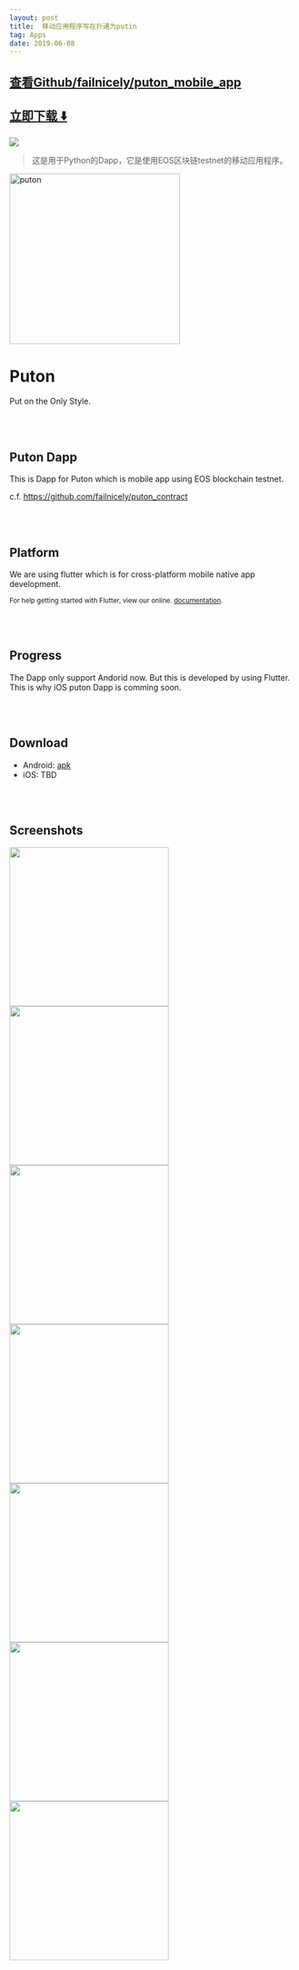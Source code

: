 ```yaml
---
layout: post
title:  移动应用程序写在扑通为putin
tag: Apps
date: 2019-06-08
---
```


 

## [查看Github/failnicely/puton_mobile_app](http://github.com/failnicely/puton_mobile_app)
## [立即下载 ️⬇️ ](https://codeload.github.com/failnicely/puton_mobile_app/zip/master) 


 
![](https://flutterawesome.com/content/images/2018/12/Puton.jpg)
 
>
> 这是用于Python的Dapp，它是使用EOS区块链testnet的移动应用程序。
>

 
<img alt="puton" title="puton" src="https://user-images.githubusercontent.com/7614353/47765294-a0af7700-dd0c-11e8-9348-511460dd8a38.png" width="300"/>

# Puton

Put on the Only Style.


<br /><br />

## Puton Dapp

This is Dapp for Puton which is mobile app using EOS blockchain testnet.

c.f. https://github.com/failnicely/puton_contract


<br /><br />

## Platform

We are using flutter which is for cross-platform mobile native app development.

<sup>

For help getting started with Flutter, view our online.
[documentation](https://flutter.io/).

</sup>



<br /><br />

## Progress

The Dapp only support Andorid now. But this is developed by using Flutter. This is why iOS puton Dapp is comming soon.

<br /><br />

## Download
- Android: [apk](https://drive.google.com/open?id=1Qpch7sHgttK3enmFeL69ZFvFEaGHxxgB)
- iOS: TBD

<br /><br />

## Screenshots

<img src="https://user-images.githubusercontent.com/17739122/49682808-e62a4580-fafd-11e8-9f41-bf9e2d50b73d.jpg" width="280px" />

<img src="https://user-images.githubusercontent.com/17739122/49682807-e62a4580-fafd-11e8-886b-473b43a14a3e.jpg" width="280px" />

<img src="https://user-images.githubusercontent.com/17739122/49682803-e591af00-fafd-11e8-8920-f18dd50f8e5b.jpg" width="280px" />

<img src="https://user-images.githubusercontent.com/17739122/49682802-e4f91880-fafd-11e8-8f9a-51b572b9ceda.jpg" width="280px" />

<img src="https://user-images.githubusercontent.com/17739122/49682804-e591af00-fafd-11e8-927f-a4ef6617ce48.jpg" width="280px" />

<img src="https://user-images.githubusercontent.com/17739122/49682805-e591af00-fafd-11e8-948b-23145f24d98b.jpg" width="280px" />

<img src="https://user-images.githubusercontent.com/17739122/49682801-e4f91880-fafd-11e8-91b2-b0b998200c76.jpg" width="280px" />


